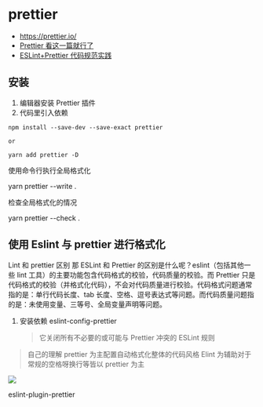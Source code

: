 # prettier

- https://prettier.io/
- [Prettier 看这一篇就行了](https://zhuanlan.zhihu.com/p/81764012)
- [ESLint+Prettier 代码规范实践](https://zhuanlan.zhihu.com/p/68026905)

## 安装

1. 编辑器安装 Prettier 插件
2. 代码里引入依赖

```shell
npm install --save-dev --save-exact prettier

or

yarn add prettier -D

```

使用命令行执行全局格式化

yarn prettier --write .

检查全局格式化的情况

yarn prettier --check .

## 使用 Eslint 与 prettier 进行格式化

Lint 和 prettier 区别
那 ESLint 和 Prettier 的区别是什么呢？eslint（包括其他一些 lint 工具）的主要功能包含代码格式的校验，代码质量的校验。而 Prettier 只是代码格式的校验（并格式化代码），不会对代码质量进行校验。代码格式问题通常指的是：单行代码长度、tab 长度、空格、逗号表达式等问题。而代码质量问题指的是：未使用变量、三等号、全局变量声明等问题。

1. 安装依赖 eslint-config-prettier
   > 它关闭所有不必要的或可能与 Prettier 冲突的 ESLint 规则

> 自己的理解
> prettier 为主配置自动格式化整体的代码风格
> Elint 为辅助对于常规的空格呀换行等皆以 prettier 为主

![](https://tva1.sinaimg.cn/large/008eGmZEgy1gmixwlwv1uj31f40pcagn.jpg)

eslint-plugin-prettier
